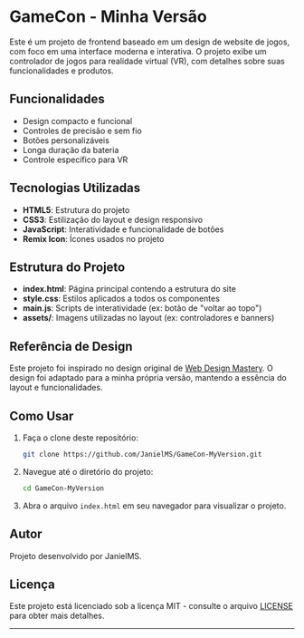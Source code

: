 # GameCon - Minha Versão

Este é um projeto de frontend baseado em um design de website de jogos, com foco em uma interface moderna e interativa. O projeto exibe um controlador de jogos para realidade virtual (VR), com detalhes sobre suas funcionalidades e produtos.

## Funcionalidades

- Design compacto e funcional
- Controles de precisão e sem fio
- Botões personalizáveis
- Longa duração da bateria
- Controle específico para VR

## Tecnologias Utilizadas

- **HTML5**: Estrutura do projeto
- **CSS3**: Estilização do layout e design responsivo
- **JavaScript**: Interatividade e funcionalidade de botões
- **Remix Icon**: Ícones usados no projeto

## Estrutura do Projeto

- **index.html**: Página principal contendo a estrutura do site
- **style.css**: Estilos aplicados a todos os componentes
- **main.js**: Scripts de interatividade (ex: botão de "voltar ao topo")
- **assets/**: Imagens utilizadas no layout (ex: controladores e banners)

## Referência de Design

Este projeto foi inspirado no design original de [Web Design Mastery](https://www.youtube.com/@webdesignmastery23). O design foi adaptado para a minha própria versão, mantendo a essência do layout e funcionalidades.

## Como Usar

1. Faça o clone deste repositório:

   ```bash
   git clone https://github.com/JanielMS/GameCon-MyVersion.git
   ```

2. Navegue até o diretório do projeto:

   ```bash
   cd GameCon-MyVersion
   ```

3. Abra o arquivo `index.html` em seu navegador para visualizar o projeto.

## Autor

Projeto desenvolvido por JanielMS.

## Licença

Este projeto está licenciado sob a licença MIT - consulte o arquivo [LICENSE](LICENSE) para obter mais detalhes.

---
